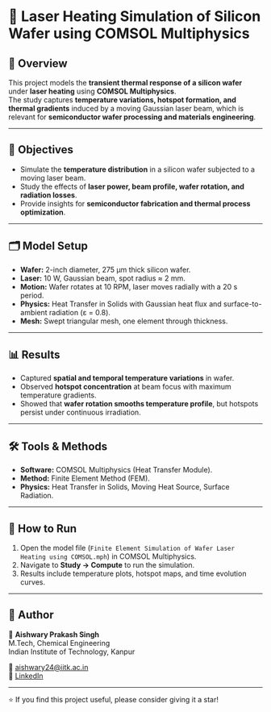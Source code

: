 # 🔬 Laser Heating Simulation of Silicon Wafer using COMSOL Multiphysics

## 📌 Overview
This project models the **transient thermal response of a silicon wafer** under **laser heating** using **COMSOL Multiphysics**.  
The study captures **temperature variations, hotspot formation, and thermal gradients** induced by a moving Gaussian laser beam, which is relevant for **semiconductor wafer processing and materials engineering**.

---

## 🎯 Objectives
- Simulate the **temperature distribution** in a silicon wafer subjected to a moving laser beam.  
- Study the effects of **laser power, beam profile, wafer rotation, and radiation losses**.  
- Provide insights for **semiconductor fabrication and thermal process optimization**.  

---

## 🗂️ Model Setup
- **Wafer:** 2-inch diameter, 275 µm thick silicon wafer.  
- **Laser:** 10 W, Gaussian beam, spot radius ≈ 2 mm.  
- **Motion:** Wafer rotates at 10 RPM, laser moves radially with a 20 s period.  
- **Physics:** Heat Transfer in Solids with Gaussian heat flux and surface-to-ambient radiation (ε = 0.8).  
- **Mesh:** Swept triangular mesh, one element through thickness.  

---

## 📊 Results
- Captured **spatial and temporal temperature variations** in wafer.  
- Observed **hotspot concentration** at beam focus with maximum temperature gradients.  
- Showed that **wafer rotation smooths temperature profile**, but hotspots persist under continuous irradiation.  





---

## 🛠️ Tools & Methods
- **Software:** COMSOL Multiphysics (Heat Transfer Module).  
- **Method:** Finite Element Method (FEM).  
- **Physics:** Heat Transfer in Solids, Moving Heat Source, Surface Radiation.  

---

## 🚀 How to Run
1. Open the model file (`Finite Element Simulation of Wafer Laser Heating using COMSOL.mph`) in COMSOL Multiphysics.  
2. Navigate to **Study → Compute** to run the simulation.  
3. Results include temperature plots, hotspot maps, and time evolution curves.  

---

## 📌 Author
👤 **Aishwary Prakash Singh**  
M.Tech, Chemical Engineering  
Indian Institute of Technology, Kanpur  

📧 [aishwary24@iitk.ac.in](mailto:aishwary24@iitk.ac.in)  
🔗 [LinkedIn](https://www.linkedin.com/in/aishwary-prakash-singh-9318a7216)  

---

⭐ If you find this project useful, please consider giving it a star!

